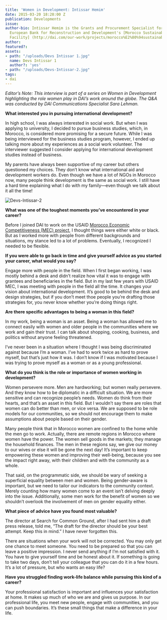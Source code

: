 ```yaml
---
title: 'Women in Development: Intissar Hemim'
date: 2015-03-20 18:28:00 Z
publication: Developments
issue: 
author-bio: Intissar Hemim is the Grants and Procurement Specialist for DAI on the
  European Bank for Reconstruction and Development's [Morocco Sustainable Energy Financing
  Facility] (http://dai.com/our-work/projects/morocco%E2%80%94sustainable-energy-financing-facility-morseff).
author: 
featured?: 
assets:
- path: "/uploads/Devs Intissar 1.jpg"
  name: Devs Intissar 1
  author?: 'yes'
- path: "/uploads/Devs-Intissar-2.jpg"
tags:
- dai
---
```


*Editor’s Note: This interview is part of a series on Women in Development highlighting the role women play in DAI’s work around the globe. The Q&A was conducted by DAI Communications Specialist Sara Lehman.*



**What interested you in pursuing international development?**

In high school, I was always interested in social work. But when I was applying to university, I decided to pursue business studies, which, in Morocco, is considered more promising for a secure future. While I was being interviewed for the business studies program, however, I ended up talking more about my experiences as a social work volunteer. The interviewer suggested I consider applying for international development studies instead of business. 

My parents have always been supportive of my career but others questioned my choices. They don’t know what international aid and development workers do. Even though we have a lot of NGOs in Morocco now, many people think development is the same as social work. I still have a hard time explaining what I do with my family—even though we talk about it all the time!

![Devs-Intissar-2](/uploads/Devs-Intissar-2.jpg "Intissar Hemim, foreground, checking on an irrigation project in Oriental Province, Morocco.") 

**What was one of the toughest moments you’ve encountered in your career?**

Before I joined DAI to work on the USAID [Morocco Economic Competitiveness (MEC) project](http://dai.com/our-work/projects/morocco—economic-competitiveness-project-mec), I thought things were either white or black. But as I worked more with people from different backgrounds and situations, my stance led to a lot of problems. Eventually, I recognized I needed to be flexible. 

**If you were able to go back in time and give yourself advice as you started your career, what would you say?** 

Engage more with people in the field. When I first began working, I was mostly behind a desk and didn’t realize how vital it was to engage with grantees and beneficiaries in the field. But in my last few years with USAID MEC, I was meeting with people in the field all the time. It changes your vision about international development. It’s good to be behind the desk and design strategies, but if you don’t meet thoe people you’re drafting those strategies for, you never know whether you’re doing things right. 

**Are there specific advantages to being a woman in this field?**

In my work, being a woman is an asset. Being a woman has allowed me to connect easily with women and older people in the communities where we work and gain their trust. I can talk about shopping, cooking, business, and politics without anyone feeling threatened. 

I’ve never been in a situation where I thought I was being discriminated against because I’m a woman. I’ve had to work twice as hard to prove myself, but that’s just how it was. I don’t know if I was motivated because I was trying to prove myself as a woman or as a young professional. 

**What do you think is the role or importance of women working in development?** 

Women persevere more. Men are hardworking; but women really persevere. And they know how to be diplomatic in a difficult situation. We are more sensitive and can recognize people’s needs. Women do think from their hearts, and that’s an asset in this field. But I wouldn’t say there are roles that women can do better than men, or vice versa. We are supposed to be role models for our communities, so we should not encourage them to make assumptions about people based on their gender. 

Many people think that in Morocco women are confined to the home while the men go to work. Actually, there are remote regions in Morocco where women have the power. The women sell goods in the markets; they manage the household finances. The men in these regions say, we give our money to our wives or else it will be gone the next day! It’s important to keep empowering these women and improving their well-being, because you see the impact right away, with their children and with the community as a whole. 

That said, on the programmatic side, we should be wary of seeking a superficial equality between men and women. Being gender-aware is important, but we need to tailor our indicators to the community context. Merely counting how many women come to an event isn’t delving deeply into the issue. Additionally, some men work for the benefit of women so we shouldn’t overlook the involvement of men on gender equality either. 

**What piece of advice have you found most valuable?**

The director at Search for Common Ground, after I had sent him a draft press release, told me, “The draft for the director should be your best attempt. Keep this in mind.” I have never forgotten this. 

There are situations when your work will not be corrected. You may only get one chance to meet someone. You need to be prepared so that you can leave a positive impression. I never send anything if I’m not satisfied with it. You have to give yourself time and be honest about it. If something is going to take two days, don’t tell your colleague that you can do it in a few hours.
It’s a lot of pressure, but who wants an easy life? 

**Have you struggled finding work-life balance while pursuing this kind of a career?**

Your professional satisfaction is important and influences your satisfaction at home. It makes up much of who we are and gives us purpose. In our professional life, you meet new people, engage with communities, and you can push boundaries. It’s these small things that make a difference in your life.
